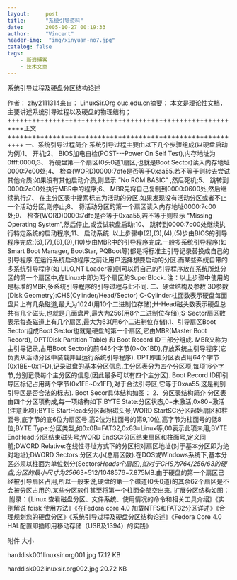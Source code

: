 ```yaml
---
layout:     post
title:      "系统引导资料"
date:       2005-10-27 00:19:33
author:     "Vincent"
header-img:  "img/xinyuan-no7.jpg"
catalog: false
tags:
    - 新浪博客
    - 技术文章
---
```




系统引导过程及硬盘分区结构论述


作者： zhy2111314来自： LinuxSir.Org ouc.edu.cn摘要： 本文是理论性文档，主要讲述系统引导过程以及硬盘的物理结构；
++++++++++++++++++++++++++++++++++++++++++++++++++++++++++正文++++++++++++++++++++++++++++++++++++++++++++++++++++++++++
一、系统引导过程简介
系统引导过程主要由以下几个步骤组成(以硬盘启动为例)1、 开机;2、 BIOS加电自检(POST---Power On Self Test),内存地址为0fff:0000;3、 将硬盘第一个扇区(0头0道1扇区,也就是Boot Sector)读入内存地址0000:7c00处;4、 检查(WORD)0000:7dfe是否等于0xaa55.若不等于则转去尝试其他介质;如果没有其他启动介质,则显示 ”No ROM BASIC” ,然后死机;5、 跳转到0000:7c00处执行MBR中的程序;6、 MBR先将自己复制到0000:0600处,然后继续执行;7、 在主分区表中搜索标志为活动的分区.如果发现没有活动分区或者不止一个活动分区,则停止;8、 将活动分区的第一个扇区读入内存地址0000:7c00处;9、 检查(WORD)0000:7dfe是否等于0xaa55,若不等于则显示 “Missing Operating System”,然后停止,或尝试软盘启动;10、 跳转到0000:7c00处继续执行特定系统的启动程序;11、 启动系统.
以上步骤中(2),(3),(4),(5)步由BIOS的引导程序完成;(6),(7),(8),(9),(10)步由MBR中的引导程序完成.一般多系统引导程序(如Smart Boot Manager, BootStar, PQBoot等)都是将标准主引导记录替换成自己的引导程序,在运行系统启动程序之前让用户选择想要启动的分区.而某些系统自带的多系统引导程序(如 LILO,NT Loader等)则可以将自己的引导程序放在系统所处分区的第一个扇区中,在Linux中即为两个扇区的SuperBlock.
注：以上步骤中使用的是标准的MBR,多系统引导程序的引导过程与此不同.
二、硬盘结构及参数
3D参数(Disk Geometry):CHS(Cylinder/Head/Sector) C-Cylinder柱面数表示硬盘每面盘片上有几条磁道,最大为1024(用10个二进制位存储);H-Head磁头数表示硬盘总共有几个磁头,也就是几面盘片,最大为256(用8个二进制位存储);S-Sector扇区数表示每条磁道上有几个扇区,最大为63(用6个二进制位存储).1、引导扇区Boot Sector组成Boot Sector也就是硬盘的第一个扇区,它由MBR(Master Boot Record), DPT(Disk Partition Table) 和 Boot Record ID三部分组成. MBR又称为主引导记录,占用Boot Sector的前446个字节(0~0x1BD),存放系统主引导程序(它负责从活动分区中装载并且运行系统引导程序). DPT即主分区表占用64个字节(0x1BE~0x1FD),记录磁盘的基本分区信息.主分区表分为四个分区项,每项16个字节,分别记录每个主分区的信息(因此最多可以有四个主分区). Boot Record ID即引导区标记占用两个字节(0x1FE~0x1FF),对于合法引导区,它等于0xaa55,这是判别引导区是否合法的标志). 
Boot Secor具体结构如图：
<img>2、分区表结构简介
分区表由四个分区项构成,每一项结构如下:BYTE State:分区状态,0=未激活,0x80=激活(注意此项);BYTE StartHead:分区起始磁头号;WORD StartSC:分区起始扇区和柱面号,底字节的底6位为扇区号,高2位为柱面号的第9,10位,高字节为柱面号的低8位;BYTE Type:分区类型,如0x0B=FAT32,0x83=Linux等,00表示此项未用;BYTE EndHead:分区结束磁头号;WORD EndSC:分区结束扇区和柱面号,定义同前;DWORD Relative:在线性寻址方式下的分区相对扇区地址(对于基本分区即为绝对地址);DWORD Sectors:分区大小(总扇区数).在DOS或Windows系统下,基本分区必须以柱面为单位划分(Sectors*Heads个扇区),如对于CHS为764/256/63的硬盘,分区的最小尺寸为256*63*512/1048576=7.875MB.由于硬盘的第一个扇区已经被引导扇区占用,所以一般来说,硬盘的第一个磁道(0头0道)的其余62个扇区是不会被分区占用的.某些分区软件甚至将第一个柱面全部空出来.
扩展分区结构如图： 
<img>
附录：《Linux 查看磁盘分区、文件系统、使用情况的命令和相关工具介绍》《实例解说 fdisk 使用方法》《在Fedora core 4.0 加载NTFS和FAT32分区详述》《合理规划您的硬盘分区》《系统引导过程及硬盘分区结构论述》《Fedora Core 4.0 HAL配置即插即用移动存储（USB及1394）的实践》



附件
大小

harddisk001linuxsir.org001.jpg
17.12 KB

harddisk002linuxsir.org002.jpg
20.72 KB



